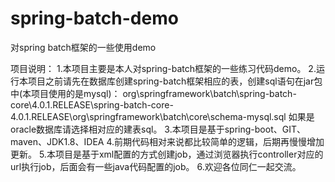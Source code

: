 # spring-batch-demo
<p>对spring batch框架的一些使用demo</p>
项目说明：
1.本项目主要是本人对spring-batch框架的一些练习代码demo。
2.运行本项目之前请先在数据库创建spring-batch框架相应的表，创建sql语句在jar包中(本项目使用的是mysql)：
    org\springframework\batch\spring-batch-core\4.0.1.RELEASE\spring-batch-core-4.0.1.RELEASE\org\springframework\batch\core\schema-mysql.sql
    如果是oracle数据库请选择相对应的建表sql。
3.本项目是基于spring-boot、GIT、maven、JDK1.8、IDEA
4.前期代码相对来说都比较简单的逻辑，后期再慢慢增加更新。
5.本项目是基于xml配置的方式创建job，通过浏览器执行controller对应的url执行job，后面会有一些java代码配置的job。
6.欢迎各位同仁一起交流。
